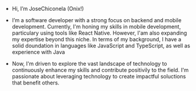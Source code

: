 -  Hi, I’m JoseChiconela (Onix!)
  
-  I’m a software developer with a strong focus on backend and mobile development. Currently, I'm honing my skills in mobile development, particulary using tools like React Native. However, I'am also expanding my expertise beyond this niche. In terms of my background, I have a solid doundation in languages like JavaScript and TypeScript, as well as experience with Java

-  Now, I'm driven to explore the vast landscape of technology to continuously enhance my skills and contribute positivily to the field. I'm passionate about leveraging technology to create impactful soluctions that benefit others.
